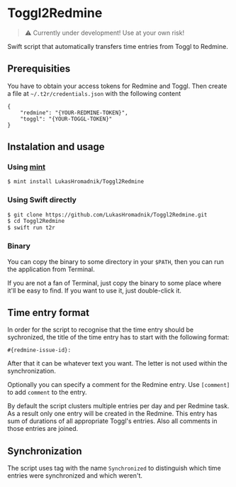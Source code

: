 # Toggl2Redmine

> ⚠️ Currently under development! Use at your own risk!

Swift script that automatically transfers time entries from Toggl to Redmine.

## Prerequisities

You have to obtain your access tokens for Redmine and Toggl. Then create a file at `~/.t2r/credentials.json` with the following content
```
{
    "redmine": "{YOUR-REDMINE-TOKEN}",
    "toggl": "{YOUR-TOGGL-TOKEN}"
}
```

## Instalation and usage

### Using [mint](https://github.com/yonaskolb/mint)

```bash
$ mint install LukasHromadnik/Toggl2Redmine
```

### Using Swift directly

```bash
$ git clone https://github.com/LukasHromadnik/Toggl2Redmine.git
$ cd Toggl2Redmine
$ swift run t2r
```

### Binary

You can copy the binary to some directory in your `$PATH`, then you can run the application from Terminal.

If you are not a fan of Terminal, just copy the binary to some place where it'll be easy to find. If you want to use it, just double-click it.

## Time entry format

In order for the script to recognise that the time entry should be sychronized, the title of the time entry has to start with the following format:

`#{redmine-issue-id}:`

After that it can be whatever text you want. The letter is not used within the synchronization.

Optionally you can specify a comment for the Redmine entry. Use `[comment]` to add `comment` to the entry.

By default the script clusters multiple entries per day and per Redmine task. As a result only one entry will be created in the Redmine. This entry has sum of durations of all appropriate Toggl's entries. Also all comments in those entries are joined.

## Synchronization

The script uses tag with the name `Synchronized` to distinguish which time entries were synchronized and which weren't.
